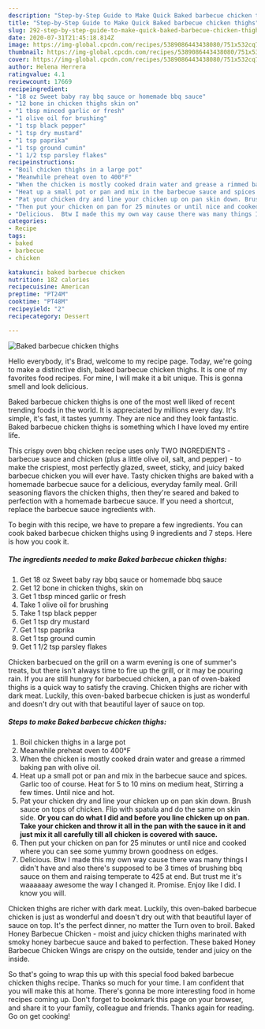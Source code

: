 ```yaml
---
description: "Step-by-Step Guide to Make Quick Baked barbecue chicken thighs"
title: "Step-by-Step Guide to Make Quick Baked barbecue chicken thighs"
slug: 292-step-by-step-guide-to-make-quick-baked-barbecue-chicken-thighs
date: 2020-07-31T21:45:18.814Z
image: https://img-global.cpcdn.com/recipes/5389086443438080/751x532cq70/baked-barbecue-chicken-thighs-recipe-main-photo.jpg
thumbnail: https://img-global.cpcdn.com/recipes/5389086443438080/751x532cq70/baked-barbecue-chicken-thighs-recipe-main-photo.jpg
cover: https://img-global.cpcdn.com/recipes/5389086443438080/751x532cq70/baked-barbecue-chicken-thighs-recipe-main-photo.jpg
author: Helena Herrera
ratingvalue: 4.1
reviewcount: 17669
recipeingredient:
- "18 oz Sweet baby ray bbq sauce or homemade bbq sauce"
- "12 bone in chicken thighs skin on"
- "1 tbsp minced garlic or fresh"
- "1 olive oil for brushing"
- "1 tsp black pepper"
- "1 tsp dry mustard"
- "1 tsp paprika"
- "1 tsp ground cumin"
- "1 1/2 tsp parsley flakes"
recipeinstructions:
- "Boil chicken thighs in a large pot"
- "Meanwhile preheat oven to 400°F"
- "When the chicken is mostly cooked drain water and grease a rimmed baking pan with olive oil."
- "Heat up a small pot or pan and mix in the barbecue sauce and spices. Garlic too of course. Heat for 5 to 10 mins on medium heat,  Stirring a few times. Until nice and hot."
- "Pat your chicken dry and line your chicken up on pan skin down. Brush sauce on tops of chicken.  Flip with spatula and do the same on skin side. **Or you can do what I did and before you line chicken up on pan. Take your chicken and throw it all in the pan with the sauce in it and just mix it all carefully till all chicken is covered with sauce.**"
- "Then put your chicken on pan for 25 minutes or until nice and cooked where you can see some yummy brown goodness on edges."
- "Delicious.  Btw I made this my own way cause there was many things I didn&#39;t have and also there&#39;s supposed to be 3 times of brushing bbq sauce on them and raising temperate to 425 at end. But trust me it&#39;s waaaaaay awesome the way I changed it. Promise. Enjoy like I did. I know you will."
categories:
- Recipe
tags:
- baked
- barbecue
- chicken

katakunci: baked barbecue chicken 
nutrition: 182 calories
recipecuisine: American
preptime: "PT24M"
cooktime: "PT48M"
recipeyield: "2"
recipecategory: Dessert

---
```



![Baked barbecue chicken thighs](https://img-global.cpcdn.com/recipes/5389086443438080/751x532cq70/baked-barbecue-chicken-thighs-recipe-main-photo.jpg)

Hello everybody, it's Brad, welcome to my recipe page. Today, we're going to make a distinctive dish, baked barbecue chicken thighs. It is one of my favorites food recipes. For mine, I will make it a bit unique. This is gonna smell and look delicious.

Baked barbecue chicken thighs is one of the most well liked of recent trending foods in the world. It is appreciated by millions every day. It's simple, it's fast, it tastes yummy. They are nice and they look fantastic. Baked barbecue chicken thighs is something which I have loved my entire life.

This crispy oven bbq chicken recipe uses only TWO INGREDIENTS - barbecue sauce and chicken (plus a little olive oil, salt, and pepper) - to make the crispiest, most perfectly glazed, sweet, sticky, and juicy baked barbecue chicken you will ever have. Tasty chicken thighs are baked with a homemade barbecue sauce for a delicious, everyday family meal. Grill seasoning flavors the chicken thighs, then they&#39;re seared and baked to perfection with a homemade barbecue sauce. If you need a shortcut, replace the barbecue sauce ingredients with.


To begin with this recipe, we have to prepare a few ingredients. You can cook baked barbecue chicken thighs using 9 ingredients and 7 steps. Here is how you cook it.

<!--inarticleads1-->

##### The ingredients needed to make Baked barbecue chicken thighs:

1. Get 18 oz Sweet baby ray bbq sauce or homemade bbq sauce
1. Get 12 bone in chicken thighs, skin on
1. Get 1 tbsp minced garlic or fresh
1. Take 1 olive oil for brushing
1. Take 1 tsp black pepper
1. Get 1 tsp dry mustard
1. Get 1 tsp paprika
1. Get 1 tsp ground cumin
1. Get 1 1/2 tsp parsley flakes


Chicken barbecued on the grill on a warm evening is one of summer&#39;s treats, but there isn&#39;t always time to fire up the grill, or it may be pouring rain. If you are still hungry for barbecued chicken, a pan of oven-baked thighs is a quick way to satisfy the craving. Chicken thighs are richer with dark meat. Luckily, this oven-baked barbecue chicken is just as wonderful and doesn&#39;t dry out with that beautiful layer of sauce on top. 

<!--inarticleads2-->

##### Steps to make Baked barbecue chicken thighs:

1. Boil chicken thighs in a large pot
1. Meanwhile preheat oven to 400°F
1. When the chicken is mostly cooked drain water and grease a rimmed baking pan with olive oil.
1. Heat up a small pot or pan and mix in the barbecue sauce and spices. Garlic too of course. Heat for 5 to 10 mins on medium heat,  Stirring a few times. Until nice and hot.
1. Pat your chicken dry and line your chicken up on pan skin down. Brush sauce on tops of chicken.  Flip with spatula and do the same on skin side. **Or you can do what I did and before you line chicken up on pan. Take your chicken and throw it all in the pan with the sauce in it and just mix it all carefully till all chicken is covered with sauce.**
1. Then put your chicken on pan for 25 minutes or until nice and cooked where you can see some yummy brown goodness on edges.
1. Delicious.  Btw I made this my own way cause there was many things I didn&#39;t have and also there&#39;s supposed to be 3 times of brushing bbq sauce on them and raising temperate to 425 at end. But trust me it&#39;s waaaaaay awesome the way I changed it. Promise. Enjoy like I did. I know you will.


Chicken thighs are richer with dark meat. Luckily, this oven-baked barbecue chicken is just as wonderful and doesn&#39;t dry out with that beautiful layer of sauce on top. It&#39;s the perfect dinner, no matter the Turn oven to broil. Baked Honey Barbecue Chicken - moist and juicy chicken thighs marinated with smoky honey barbecue sauce and baked to perfection. These baked Honey Barbecue Chicken Wings are crispy on the outside, tender and juicy on the inside. 

So that's going to wrap this up with this special food baked barbecue chicken thighs recipe. Thanks so much for your time. I am confident that you will make this at home. There's gonna be more interesting food in home recipes coming up. Don't forget to bookmark this page on your browser, and share it to your family, colleague and friends. Thanks again for reading. Go on get cooking!
